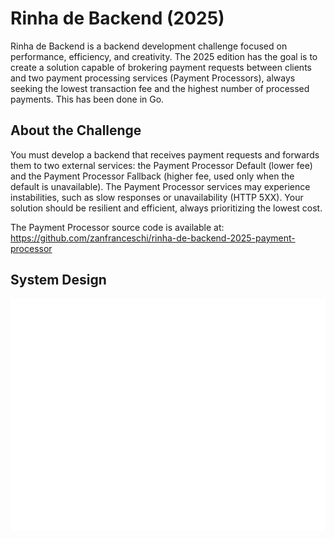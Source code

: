# Rinha de Backend (2025)

Rinha de Backend is a backend development challenge focused on performance, efficiency, and creativity. The 2025 edition has the goal is to create a solution capable of brokering payment requests between clients and two payment processing services (Payment Processors), always seeking the lowest transaction fee and the highest number of processed payments. This has been done in Go.

## About the Challenge

You must develop a backend that receives payment requests and forwards them to two external services: the Payment Processor Default (lower fee) and the Payment Processor Fallback (higher fee, used only when the default is unavailable). The Payment Processor services may experience instabilities, such as slow responses or unavailability (HTTP 5XX). Your solution should be resilient and efficient, always prioritizing the lowest cost.

The Payment Processor source code is available at:  
https://github.com/zanfranceschi/rinha-de-backend-2025-payment-processor


## System Design
![](./docs/system-design.excalidraw.png)